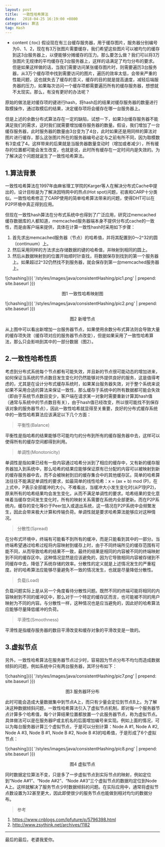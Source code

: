 ```yaml
---
layout: post
title:  一致性哈希算法
date:   2018-04-25 16:19:00 +0800
categories: 算法
tag: Hash
---
```


* content
{:toc}
假设现在有三台缓存服务器，用于缓存图片，服务器分别编号为0、1、2，现在有3万张图片需要缓存，我们希望这些图片可以被均匀的缓存到这3台服务器上，以便能够分摊缓存的压力。那么要怎么做？我们可以将3万张图片无规律的平均缓存在3台服务器上，这样的话满足了均匀分布的要求。但是如果这样做的话，当我们需要访问某张缓存图片时，则需要遍历3台服务器，从3万个缓存项中找到需要访问的图片，遍历的效率太低，会带来严重的性能问题，这也就失去了缓存的意义，缓存的目的就是提高速度，减轻后端服务器的压力，如果每次访问一个缓存项都需要遍历所有的缓存服务器，想想就不太现实。那么，有没有更好的办法呢？

原始的做法是对缓存项的键进行hash，将hash后的结果对缓存服务器的数量进行取模操作，通过取模后的结果，决定缓存项将会缓存在哪一台服务器上。

但是上述的余数分布式算法存在一定的缺陷，试想一下，如果3台缓存服务器不能满足我们的需求，这时我们就需要增加缓存服务器的数量。假设，我们增加了一台缓存服务器，此时服务器的数量由3台变为了4台，此时如果还是用同样的算法对图片进行缓存，那么这张图片所在的服务器编号必定与之前有所不同，因为取模数有3变成了4。这样带来的后果就是当服务器数量变动时（增加或者减少），所有缓存的位置都可能会发生改变，也就是说，此时所有缓存在一定时间内是失效的。为了解决这个问题就诞生了一致性哈希算法。

1.算法背景
------------------------------------

一致性哈希算法在1997年由麻省理工学院的Karger等人在解决分布式Cache中提出的，设计目标是为了解决因特网中的热点(Hot spot)问题，初衷和CARP十分类似。一致性哈希修正了CARP使用的简单哈希算法带来的问题，使得DHT可以在P2P环境中真正得到应用。

但现在一致性hash算法在分布式系统中也得到了广泛应用，研究过memcached缓存数据库的人都知道，memcached服务器端本身不提供分布式cache的一致性，而是由客户端来提供，具体在计算一致性hash时采用如下步骤：

1. 首先求出memcached服务器（节点）的哈希值，并将其配置到0～2^32的圆（continuum）上。
2. 然后采用同样的方法求出存储数据的键的哈希值，并映射到相同的圆上。
3. 然后从数据映射到的位置开始顺时针查找，将数据保存到找到的第一个服务器上。如果超过2^32仍然找不到服务器，就会保存到第一台memcached服务器上。

![chashing]({{ '/styles/images/java/consistentHashing/pic1.png' | prepend: site.baseurl }})

<center>图1 一致性哈希映射图</center>

![chashing]({{ '/styles/images/java/consistentHashing/pic2.png' | prepend: site.baseurl }})

<center>图2 新增节点</center>

从上图中可以看出新增加一台服务器节点，如果使用余数分布式算法则会导致大量的缓存项失效（缓存项对应的服务器节点改变），但是如果采用了一致性哈希算法，那么只会影响到其中的一部分数据（图2）。

## 2.一致性哈希性质

考虑到分布式系统每个节点都有可能失效，并且新的节点很可能动态的增加进来，如何保证当系统的节点数目发生变化时仍然能够对外提供良好的服务，这是值得考虑的，尤其是在设计分布式缓存系统时，如果某台服务器失效，对于整个系统来说如果不采用合适的算法来保证一致性，那么缓存于系统中的所有数据都可能会失效（即由于系统节点数目变少，客户端在请求某一对象时需要重新计算其hash值（通常与系统中的节点数目有关），由于hash值已经改变，所以很可能找不到保存该对象的服务器节点），因此一致性哈希就显得至关重要，良好的分布式缓存系统中的一致性哈希算法应该满足以下几个方面：

> 平衡性(Balance)

平衡性是指哈希的结果能够尽可能均匀的分布到所有的缓存服务器中去，这样可以使得所有的缓存空间都得到利用。

> 单调性(Monotonicity)

单调性是指如果已经有一些内容通过哈希分派到了相应的缓存中，又有新的缓存服务器加入到系统中，那么哈希的结果应能够保证原有已分配的内容可以被映射到新的缓存服务器中去，而不会被映射到旧的缓存集合中的其他缓存区。简单的哈希算法往往不能满足单调性的要求，如最简单的线性哈希：x = (ax + b) mod (P)，在上式中，P表示全部缓冲的大小。不难看出，当缓冲大小发生变化时(从P1到P2)，原来所有的哈希结果均会发生变化，从而不满足单调性的要求。哈希结果的变化意味着当缓存空间发生变化时，所有的映射关系需要在系统内全部更新。而在P2P系统内，缓存的变化等价于Peer加入或退出系统，这一情况在P2P系统中会频繁发生，因此会带来极大计算和传输负荷。单调性就是要求哈希算法能够应对这种情况。

> 分散性(Spread)

在分布式环境中，终端有可能看不到所有的缓冲，而是只能看到其中的一部分。当终端希望通过哈希过程将内容映射到缓存上时，由于不同终端所见的缓存范围有可能不同，从而导致哈希的结果不一致，最终的结果是相同的内容被不同的终端映射到不同的缓存区中。这种情况显然是应该避免的，因为它导致相同内容被存储到不同缓存中去，降低了系统存储的效率。分散性的定义就是上述情况发生的严重程度。好的哈希算法应能够尽量避免不一致的情况发生，也就是尽量降低分散性。

> 负载(Load)

负载问题实际上是从另一个角度看待分散性问题。既然不同的终端可能将相同的内容映射到不同的缓冲区中，那么对于一个特定的缓存区而言，也可能被不同的用户映射为不同的内容。与分散性一样，这种情况也是应当避免的，因此好的哈希算法应能够尽量降低缓冲的负荷。

> 平滑性(Smoothness)

平滑性是指缓存服务器的数目平滑改变和缓存对象的平滑改变是一致的。

## 3.虚拟节点

另外，一致性哈希算法在服务器节点过少时，容易因为节点分布不均匀而造成数据倾斜的问题，例如系统中只有两台服务器，其环分布如下：

![chashing]({{ '/styles/images/java/consistentHashing/pic7.png' | prepend: site.baseurl }})

<center>图3 服务器环分布</center>

此时可能会造成大量数据集中到节点A上，而只有少量会定位到节点B上。为了解决这种数据倾斜问题，一致性哈希算法引入了虚拟节点机制，即对每一个服务器节点计算多个哈希值，每个计算结果位置都放置一个此服务器节点，称为虚拟节点。具体做法可以是在服务器IP或主机名的后面增加编号来实现。例如上面的情况，可以为每台服务器计算三个虚拟节点，于是可以分别计算：Node A #1, Node A #2, Node A #3, Node B #1, Node B #2, Node B #3的哈希值，于是形成了6个虚拟节点：

![chashing]({{ '/styles/images/java/consistentHashing/pic8.png' | prepend: site.baseurl }})

<center>图4 虚拟节点</center>

同时数据定位算法不变，只是多了一步虚拟节点到实际节点的映射，例如定位到“Node A#1”、“Node A#2”、“Node A#3”三个虚拟节点的数据均定位到Node A上。这样就解决了服务节点少时数据倾斜的问题。在实际应用中，通常将虚拟节点数设置为32甚至更大，因此即使很少的服务节点也能做到相对均匀的数据分布。

> 参考

1. https://www.cnblogs.com/lpfuture/p/5796398.html
2. http://www.zsythink.net/archives/1182


<hr>
​最后的最后，老婆我爱你。








